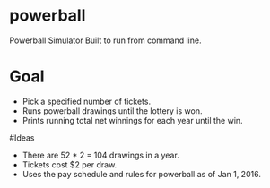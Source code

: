 # powerball
Powerball Simulator
Built to run from command line.

# Goal
* Pick a specified number of tickets.
* Runs powerball drawings until the lottery is won.
* Prints running total net winnings for each year until the win.

#Ideas
* There are 52 * 2 = 104 drawings in a year.
* Tickets cost $2 per draw.
* Uses the pay schedule and rules for powerball as of Jan 1, 2016.
